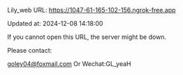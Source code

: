 Lily_web URL: https://1047-61-165-102-156.ngrok-free.app

Updated at: 2024-12-08 14:18:00

If you cannot open this URL, the server might be down.

Please contact: 

goley04@foxmail.com Or Wechat:GL_yeaH